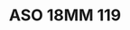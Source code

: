 ---
title: ASO 18MM 119
date: 
draft: false

# descripcion
description : Anillo de plata 925.

materials: Plata 925

color: 

dimensions: 18mm diámetro

code: 05-23-1508

type: "Anillos"

categories: []

price: $4.130,00

price_eftvo: $3.510,00

# Images
# first image will be shown in the product page
images:
  # - image: "images/path_to_image"
  # La ubicacion de las imagenes es imagenes/Anillos/Anillos.Solo Plata/05-23-1508-aso-18mm-119
  - image: "./images/anillos/solo_plata/05-23-1508-aso-18mm-119.jpg"
---